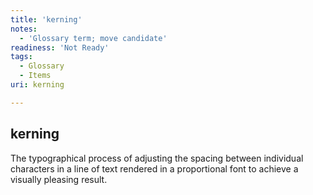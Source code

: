 ```yaml
---
title: 'kerning'
notes:
  - 'Glossary term; move candidate'
readiness: 'Not Ready'
tags:
  - Glossary
  - Items
uri: kerning

---
```

## kerning

The typographical process of adjusting the spacing between individual characters in a line of text rendered in a proportional font to achieve a visually pleasing result.

